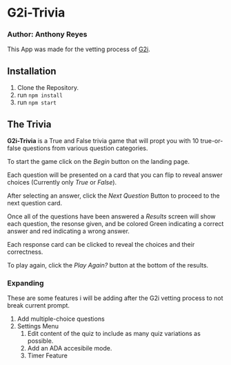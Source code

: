 # G2i-Trivia
### Author: Anthony Reyes

This App was made for the vetting process of [G2i](https://www.g2i.co/, "G2i Home").

## Installation

1. Clone the Repository.
2. run ``` npm install ```
3. run ``` npm start ```

## The Trivia
**G2i-Trivia** is a True and False trivia game that will propt you with 10 true-or-false questions from various question categories.

To start the game  click on the *Begin* button on the landing page.

Each question will be presented on a card that you can flip to reveal answer choices (Currently only *True* or *False*).

After selecting an answer, click the *Next Question* Button to proceed to the next question card.

Once all of the questions have been answered a *Results* screen will show each question, the resonse given, and be colored Green indicating a correct answer and red indicating a wrong answer.

Each response card can be clicked to reveal the choices and their correctness. 

To play again, click the *Play Again?* button at the bottom of the results.

### Expanding
These are some features i will be adding after the G2i vetting process to not break current prompt.
1. Add multiple-choice questions
2. Settings Menu
    1. Edit content of the quiz to include as many quiz variations as possible.
    2. Add an ADA accesibile mode.
    3. Timer Feature



